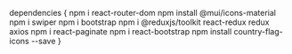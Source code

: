 
dependencies
{
	npm i react-router-dom
	npm install @mui/icons-material
	npm i swiper
	npm i bootstrap
	npm i @reduxjs/toolkit react-redux redux axios
	npm i react-paginate
	npm i react-bootstrap
	npm install country-flag-icons --save
}